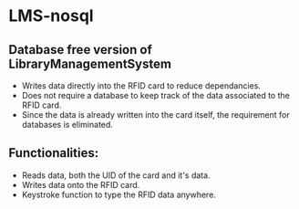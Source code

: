 # LMS-nosql

## Database free version of LibraryManagementSystem

- Writes data directly into the RFID card to reduce dependancies.
- Does not require a database to keep track of the data associated to the RFID card.
- Since the data is already written into the card itself, the requirement for databases is eliminated.

## Functionalities:

- Reads data, both the UID of the card and it's data.
- Writes data onto the RFID card.
- Keystroke function to type the RFID data anywhere.
